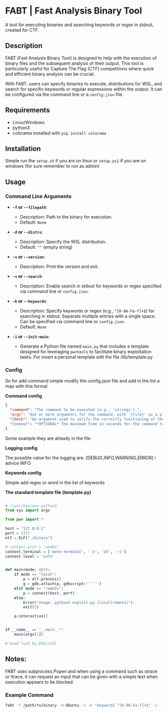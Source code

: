 # FABT | Fast Analysis Binary Tool

A tool for executing binaries and searching keywords or regex in stdout, created for CTF.

## Description

FABT (Fast Analysis Binary Tool) is designed to help with the execution of binary files and the subsequent analysis of
their output. This tool is particularly useful for Capture The Flag (CTF) competitions where quick and efficient binary
analysis can be crucial.

With FABT, users can specify binaries to execute, distributions for WSL, and search for specific keywords or regular
expressions within the output. It can be configured via the command line or a `config.json` file.

## Requirements

- Linux/Windows
- python3
- colorama installed with ```pip install colorama```

## Installation

Simple run the ```setup.sh``` if you are on linux or ```setup.ps1``` if you are on windows (for sure remember to run as
admin)

## Usage

### Command Line Arguments

- **`-f` or `--filepath`**:
    - Description: Path to the binary for execution.
    - Default: `None`

- **`-d` or `--distro`**:
    - Description: Specify the WSL distribution.
    - Default: `""` (empty string)

- **`-v` or `--version`**:
    - Description: Print the version and exit.

- **`-s` or `--search`**:
    - Description: Enable search in stdout for keywords or regex specified via command line or `config.json`.

- **`-k` or `--keywords`**:
    - Description: Specify keywords or regex (e.g., `^[0-9A-Fa-f]+$`) for searching in stdout. Separate multiple entries
      with a single space. Can be specified via command line or `config.json`.
    - Default: `None`

- **`-i` or `--init-main`**:
    - Generate a Python file named `main.py` that includes a template designed for leveraging `pwntools` to facilitate
      binary exploitation tasks. For insert a personal template edit the file /lib/template.py

### Config

So for add command simple modify the config.json file and add in the list a map with this format

**Command config**

```json
{
  "command": "The command to be executed (e.g., 'strings').",
  "args": "One or more arguments for the command, with '{file}' as a placeholder for the file path.",
  "check": "An argument used to verify the correctly functioning of the command. (e.g., '-v or --version')"
  "timeout": "*OPTIONAL* The maximum time in seconds for the command to execute."
}
```

Some example they are already in the file

**Logging config**

The possible value for the logging are: [DEBUG,INFO,WARNING,ERROR] i advice INFO

**Keywords config**

Simple add regex or word in the list of keywords

**The standard template file (template.py)**

```python

# !/usr/bin/env python3
from sys import argv

from pwn import *

host = "127.0.0.1"
port = 1337
elf = ELF("./binary")

# context.arch = 'amd64'
context.terminal = ['mate-terminal', '-x', 'sh', '-c']
context.level = 'info'


def main(mode: str):
    if mode == "local":
        p = elf.process()
        g = gdb.attach(p, gdbscript='''''')
    elif mode == "remote":
        p = connect(host, port)
    else:
        Error("Usage: python3 exploit.py [local|remote]")
        exit(1)

    p.interactive()


if __name__ == "__main__":
    main(argv[1])

# Good luck by @akiidjk


```

## Notes:

FABT uses subprocess.Popen and when using a command such as strace or ltrace, it can request an input that can be given
with a simple text when execution appears to be blocked

### Example Command

```sh
fabt -f /path/to/binary -d Ubuntu -s -k "keyword1 ^[0-9A-Fa-f]+$" -i

